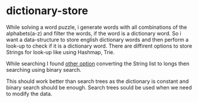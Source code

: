 # dictionary-store


While solving a word puzzle, i generate words with all combinations of the alphabets(a-z) 
and filter the words, if the word is a dictionary word. So i want a data-structure
to store english dictionary words and then perform a look-up to check if it is a dictionary word.
There are diffirent options to store Strings for look-up like using Hashmap, Trie.

While searching I found [other option](http://stackoverflow.com/questions/2276641/way-to-store-a-large-dictionary-with-low-memory-footprint-fast-lookups-on-and) converting the String list to longs then searching using binary search.
 
 
This should work better than search trees as the dictionary is constant and binary search should be enough. Search trees sould be used when we need to modify the data.
